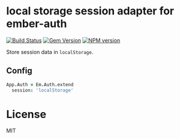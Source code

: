 # local storage session adapter for ember-auth

[![Build Status](https://secure.travis-ci.org/heartsentwined/ember-auth-session-local-storage.png)](http://travis-ci.org/heartsentwined/ember-auth-session-local-storage)
[![Gem Version](https://badge.fury.io/rb/ember-auth-session-local_storage-source.png)](http://badge.fury.io/rb/ember-auth-session-local_storage-source)
[![NPM version](https://badge.fury.io/js/ember-auth-session-local-storage.png)](http://badge.fury.io/js/ember-auth-session-local-storage)

Store session data in `localStorage`.

## Config

```coffeescript
App.Auth = Em.Auth.extend
  session: 'localStorage'
```

License
=======

MIT
